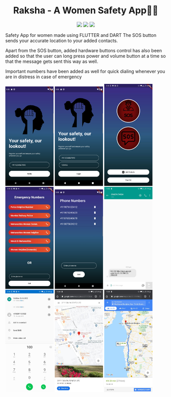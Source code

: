 
<div align="center">

# Raksha - A Women Safety App👩🏻

[![](https://img.shields.io/badge/Made_with-Flutter-blue?style=for-the-badge&logo=flutter)](https://flutter.dev/docs)
[![](https://img.shields.io/badge/Database-Firebase-yellow?style=for-the-badge&logo=firebase)](https://firebase.google.com/docs)
[![](https://img.shields.io/badge/IDE-Visual_Studio_Code-red?style=for-the-badge&logo=visual-studio-code)](https://code.visualstudio.com/ "Visual Studio Code")

</div>

Safety App for women made using FLUTTER and DART
The SOS button sends your accurate location to your added contacts.

Apart from the SOS button, added hardware buttons control has also been added so that the user can long press power and volume button at a time so that the message gets sent this way as well.

Important numbers have been added as well for quick dialing whenever you are in distress in case of emergency


<img src="assets/Screenshots/login.png" width="30%" height="30%">   <img src="assets/Screenshots/otp.png" width="30%" height="30%">   <img src="assets/Screenshots/mainpage.png" width="30%" height="30%">   <img src="assets/Screenshots/emergencynumbers.jpeg" width="30%" height="30%">   <img src="assets/Screenshots/contacts.png" width="30%" height="30%">   <img src="assets/Screenshots/message.jpeg" width="30%" height="30%">   <img src="assets/Screenshots/dialpad.jpeg" width="30%" height="30%">   <img src="assets/Screenshots/mapopened.jpeg" width="30%" height="30%">    <img src="assets/Screenshots/road.jpeg" width="30%" height="30%">      
